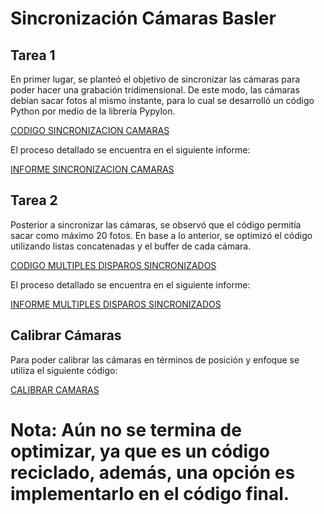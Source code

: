 # Sincronización Cámaras Basler

## Tarea 1

En primer lugar, se planteó el objetivo de sincronizar las cámaras para poder hacer una grabación tridimensional. De este modo, las cámaras debían sacar
fotos al mismo instante, para lo cual se desarrolló un código Python por medio de la librería Pypylon.

[CODIGO SINCRONIZACION CAMARAS](SINCRONIZACION_CAMARAS.py)

El proceso detallado se encuentra en el siguiente informe:

[INFORME SINCRONIZACION CAMARAS](INFORME_1/INFORME_1.pdf)

## Tarea 2

Posterior a sincronizar las cámaras, se observó que el código permitía sacar como máximo 20 fotos. En base a lo anterior, se optimizó el código utilizando listas concatenadas y el buffer de cada cámara.

[CODIGO MULTIPLES DISPAROS SINCRONIZADOS](MULTIPLES_DISPAROS_SINCRONIZADOS.py)

El proceso detallado se encuentra en el siguiente informe:

[INFORME MULTIPLES DISPAROS SINCRONIZADOS](INFORME_2/INFORME_2.pdf)

## Calibrar Cámaras

Para poder calibrar las cámaras en términos de posición y enfoque se utiliza el siguiente código:

[CALIBRAR CAMARAS](CALIBRAR_CAMARAS.py)

# Nota: Aún no se termina de optimizar, ya que es un código reciclado, además, una opción es implementarlo en el código final.


